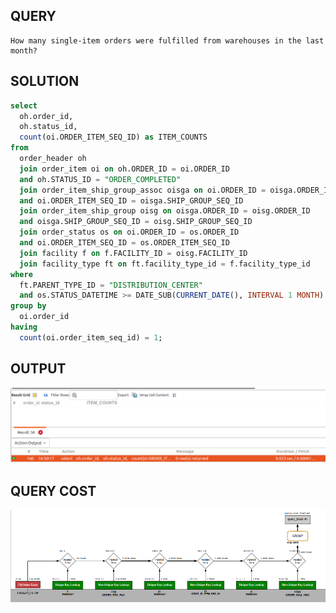 ## QUERY

    How many single-item orders were fulfilled from warehouses in the last month?


## SOLUTION

``` sql
select 
  oh.order_id, 
  oh.status_id, 
  count(oi.ORDER_ITEM_SEQ_ID) as ITEM_COUNTS 
from 
  order_header oh 
  join order_item oi on oh.ORDER_ID = oi.ORDER_ID 
  and oh.STATUS_ID = "ORDER_COMPLETED" 
  join order_item_ship_group_assoc oisga on oi.ORDER_ID = oisga.ORDER_ID 
  and oi.ORDER_ITEM_SEQ_ID = oisga.SHIP_GROUP_SEQ_ID 
  join order_item_ship_group oisg on oisga.ORDER_ID = oisg.ORDER_ID 
  and oisga.SHIP_GROUP_SEQ_ID = oisg.SHIP_GROUP_SEQ_ID 
  join order_status os on oi.ORDER_ID = os.ORDER_ID 
  and oi.ORDER_ITEM_SEQ_ID = os.ORDER_ITEM_SEQ_ID 
  join facility f on f.FACILITY_ID = oisg.FACILITY_ID 
  join facility_type ft on ft.facility_type_id = f.facility_type_id
where 
  ft.PARENT_TYPE_ID = "DISTRIBUTION_CENTER" 
  and os.STATUS_DATETIME >= DATE_SUB(CURRENT_DATE(), INTERVAL 1 MONTH)
group by 
  oi.order_id 
having 
  count(oi.order_item_seq_id) = 1;
```

## OUTPUT 
![Alt text](image-1.png)

## QUERY COST 

![Alt text](image.png)
